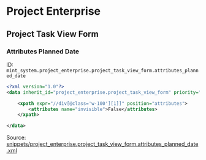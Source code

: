 # Project Enterprise
## Project Task View Form  
### Attributes Planned Date  
ID: `mint_system.project_enterprise.project_task_view_form.attributes_planned_date`  
```xml
<?xml version="1.0"?>
<data inherit_id="project_enterprise.project_task_view_form" priority="50">

    <xpath expr="//div[@class='w-100'][1]]" position="attributes">
        <attributes name="invisible">False</attributes>
    </xpath>

</data>

```
Source: [snippets/project_enterprise.project_task_view_form.attributes_planned_date.xml](https://github.com/Mint-System/Odoo-Build/tree/16.0/snippets/project_enterprise.project_task_view_form.attributes_planned_date.xml)

